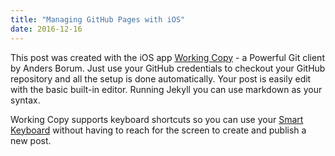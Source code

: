 ```yaml
---
title: "Managing GitHub Pages with iOS"
date: 2016-12-16
---
```


This post was created with the iOS app [Working Copy](https://appsto.re/se/xONC1.i) - a Powerful Git client by Anders Borum. Just use your GitHub credentials to checkout your GitHub repository and all the setup is done automatically. Your post is easily edit with the basic built-in editor. Running Jekyll you can use markdown as your syntax. 

Working Copy supports keyboard shortcuts so you can use your [Smart Keyboard](http://www.apple.com/smart-keyboard/) without having to reach for the screen to create and publish a new post. 

